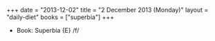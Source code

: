 +++
date = "2013-12-02"
title = "2 December 2013 (Monday)"
layout = "daily-diet"
books = ["superbia"]
+++


* Book: Superbia {E} /f/